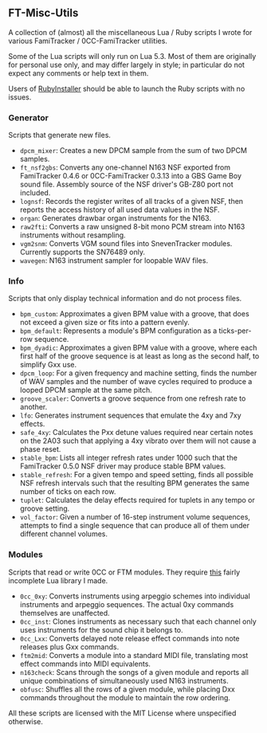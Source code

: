 ## FT-Misc-Utils

A collection of (almost) all the miscellaneous Lua / Ruby scripts I wrote for various FamiTracker / 0CC-FamiTracker utilities.

Some of the Lua scripts will only run on Lua 5.3. Most of them are originally for personal use only, and may differ largely in style; in particular do not expect any comments or help text in them.

Users of [RubyInstaller](https://rubyinstaller.org/) should be able to launch the Ruby scripts with no issues.

### Generator

Scripts that generate new files.

- `dpcm_mixer`: Creates a new DPCM sample from the sum of two DPCM samples.
- `ft_nsf2gbs`: Converts any one-channel N163 NSF exported from FamiTracker 0.4.6 or 0CC-FamiTracker 0.3.13 into a GBS Game Boy sound file. Assembly source of the NSF driver's GB-Z80 port not included.
- `lognsf`: Records the register writes of all tracks of a given NSF, then reports the access history of all used data values in the NSF.
- `organ`: Generates drawbar organ instruments for the N163.
- `raw2fti`: Converts a raw unsigned 8-bit mono PCM stream into N163 instruments without resampling.
- `vgm2snm`: Converts VGM sound files into SnevenTracker modules. Currently supports the SN76489 only.
- `wavegen`: N163 instrument sampler for loopable WAV files.

### Info

Scripts that only display technical information and do not process files.

- `bpm_custom`: Approximates a given BPM value with a groove, that does not exceed a given size or fits into a pattern evenly.
- `bpm_default`: Represents a module's BPM configuration as a ticks-per-row sequence.
- `bpm_dyadic`: Approximates a given BPM value with a groove, where each first half of the groove sequence is at least as long as the second half, to simplify Gxx use.
- `dpcm_loop`: For a given frequency and machine setting, finds the number of WAV samples and the number of wave cycles required to produce a looped DPCM sample at the same pitch.
- `groove_scaler`: Converts a groove sequence from one refresh rate to another.
- `lfo`: Generates instrument sequences that emulate the 4xy and 7xy effects.
- `safe_4xy`: Calculates the Pxx detune values required near certain notes on the 2A03 such that applying a 4xy vibrato over them will not cause a phase reset.
- `stable_bpm`: Lists all integer refresh rates under 1000 such that the FamiTracker 0.5.0 NSF driver may produce stable BPM values.
- `stable_refresh`: For a given tempo and speed setting, finds all possible NSF refresh intervals such that the resulting BPM generates the same number of ticks on each row.
- `tuplet`: Calculates the delay effects required for tuplets in any tempo or groove setting.
- `vol_factor`: Given a number of 16-step instrument volume sequences, attempts to find a single sequence that can produce all of them under different channel volumes.

### Modules

Scripts that read or write 0CC or FTM modules. They require [this](https://github.com/HertzDevil/luaFTM) fairly incomplete Lua library I made.

- `0cc_0xy`: Converts instruments using arpeggio schemes into individual instruments and arpeggio sequences. The actual 0xy commands themselves are unaffected.
- `0cc_inst`: Clones instruments as necessary such that each channel only uses instruments for the sound chip it belongs to.
- `0cc_Lxx`: Converts delayed note release effect commands into note releases plus Gxx commands.
- `ftm2mid`: Converts a module into a standard MIDI file, translating most effect commands into MIDI equivalents.
- `n163check`: Scans through the songs of a given module and reports all unique combinations of simultaneously used N163 instruments.
- `obfusc`: Shuffles all the rows of a given module, while placing Dxx commands throughout the module to maintain the row ordering.

All these scripts are licensed with the MIT License where unspecified otherwise.